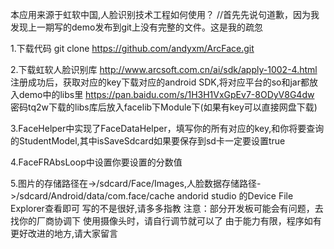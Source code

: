 本应用来源于虹软中国,人脸识别技术工程如何使用？
//首先先说句道歉，因为我发现上一期写的demo发布到git上没有完整的文件。这是我的疏忽

1.下载代码 git clone https://github.com/andyxm/ArcFace.git

2.下载虹软人脸识别库 http://www.arcsoft.com.cn/ai/sdk/apply-1002-4.html 注册成功后，获取对应的key下载对应的android SDK,将对应平台的so和jar都放入demo中的libs里 https://pan.baidu.com/s/1H3H1VxGpEv7-8ODyV8G4dw 密码tq2w下载的libs库后放入facelib下Module下(如果有key可以直接网盘下载)

3.FaceHelper中实现了FaceDataHelper，填写你的所有对应的key,和你将要查询的StudentModel,其中isSaveSdcard如果要保存到sd卡一定要设置true

4.FaceFRAbsLoop中设置你要设置的分数值

5.图片的存储路径在->/sdcard/Face/Images,人脸数据存储路径->/sdcard/Android/data/com.face/cache andorid studio 的Device File Explorer查看即可 写的不是很好,请多多指教
注意：部分开发板可能会有问题，去找你的厂商协调下 使用摄像头时，请自行调节就可以了
由于能力有限，程序如有更好改进的地方,请大家留言